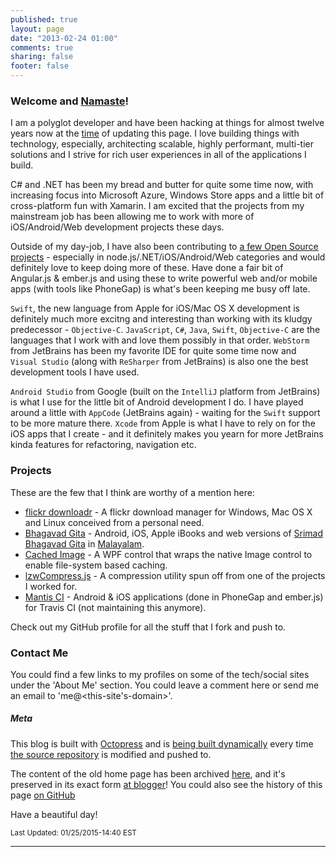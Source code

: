 ```yaml
---
published: true
layout: page
date: "2013-02-24 01:00"
comments: true
sharing: false
footer: false
---
```


### Welcome and [Namaste](http://en.wikipedia.org/wiki/Namaste)!

I am a polyglot developer and have been hacking at things for almost twelve years now at the <a href="#" title="2015-01-25 14:40" onclick="return false;">time</a> of updating this page. I love building things with technology, especially, architecting scalable, highly performant, multi-tier solutions and I strive for rich user experiences in all of the applications I build.

C# and .NET has been my bread and butter for quite some time now, with increasing focus into Microsoft Azure, Windows Store apps and a little bit of cross-platform fun with Xamarin. I am excited that the projects from my mainstream job has been allowing me to work with more of iOS/Android/Web development projects these days.

Outside of my day-job, I have also been contributing to [a few Open Source projects](https://github.com/floydpink) - especially in node.js/.NET/iOS/Android/Web categories and would definitely love to keep doing more of these. Have done a fair bit of Angular.js & ember.js and using these to write powerful web and/or mobile apps (with tools like PhoneGap) is what's been keeping me busy off late.

`Swift`, the new language from Apple for iOS/Mac OS X development is definitely much more excitng and interesting than working with its kludgy predecessor - `Objective-C`. `JavaScript`, `C#`, `Java`, `Swift`, `Objective-C` are the languages that I work with and love them possibly in that order. `WebStorm` from JetBrains has been my favorite IDE for quite some time now and `Visual Studio` (along with `ReSharper` from JetBrains) is also one the best development tools I have used.

`Android Studio` from Google (built on the `IntelliJ` platform from JetBrains) is what I use for the little bit of Android development I do. I have played around a little with `AppCode` (JetBrains again) - waiting for the `Swift` support to be more mature there. `Xcode` from Apple is what I have to rely on for the iOS apps that I create - and it definitely makes you yearn for more JetBrains kinda features for refactoring, navigation etc.

### Projects

These are the few that I think are worthy of a mention here:

 - [flickr downloadr](http://flickrdownloadr.com) - A flickr download manager for Windows, Mac OS X and Linux conceived from a personal need.
 - [Bhagavad Gita](http://floydpink.github.io/BhagavadGita) - Android, iOS, Apple iBooks and web versions of [Srimad Bhagavad Gita](http://en.wikipedia.org/wiki/Bhagavad_Gita) in [Malayalam](http://en.wikipedia.org/wiki/Malayalam).
 - [Cached Image](https://github.com/floydpink/CachedImage) - A WPF control that wraps the native Image control to enable file-system based caching.
 - [lzwCompress.js](http://floydpink.github.io/lzwCompress.js) - A compression utility spun off from one of the projects I worked for.
 - [Mantis CI](http://floydpink.github.io/Mantis-CI/) - Android & iOS applications (done in PhoneGap and ember.js) for Travis CI (not maintaining this anymore).

Check out my GitHub profile for all the stuff that I fork and push to.

### Contact Me

You could find a few links to my profiles on some of the tech/social sites under the 'About Me' section. You could leave a comment here or send me an email to 'me@<this-site's-domain>'.

##### Meta

This blog is built with [Octopress](http://octopress.org/) and is [being built dynamically](http://www.harimenon.com/blog/2013/01/27/auto-deploying-to-my-octopress-blog/) every time [the source repository](https://github.com/floydpink/harimenon.com) is modified and pushed to.

The content of the old home page has been archived [here](/bloggerhome), and it's preserved in its exact form [at blogger](http://harimenonhome.blogspot.com)! You could also see the history of this page [on GitHub](https://github.com/floydpink/harimenon.com/commits/master/source/index.markdown)

Have a beautiful day!

<small>Last Updated: 01/25/2015-14:40 EST</small>

---------------------